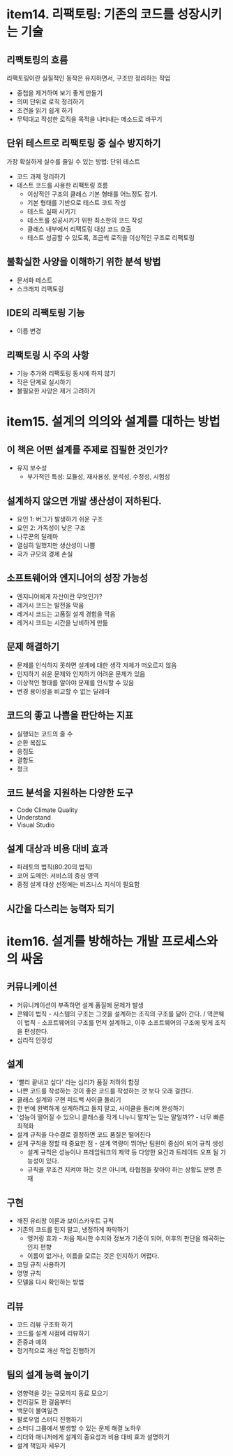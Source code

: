 # item14. 리팩토링: 기존의 코드를 성장시키는 기술
## 리팩토링의 흐름

리팩토링이란 실질적인 동작은 유지하면서, 구조만 정리하는 작업

- 중첩을 제거하여 보기 좋게 만들기
- 의미 단위로 로직 정리하기
- 조건을 읽기 쉽게 하기
- 무턱대고 작성한 로직을 목적을 나타내는 메소드로 바꾸기
## 단위 테스트로 리팩토링 중 실수 방지하기
가장 확실하게 실수를 줄일 수 있는 방법: 단위 테스트

- 코드 과제 정리하기
- 테스트 코드를 사용한 리팩토링 흐름
  - 이상적인 구조의 클래스 기본 형태를 어느정도 잡기.
  - 기본 형태를 기반으로 테스트 코드 작성
  - 테스트 실패 시키기
  - 테스트를 성공시키기 위한 최소한의 코드 작성
  - 클래스 내부에서 리팩토링 대상 코드 호출
  - 테스트 성공할 수 있도록, 조금씩 로직을 이상적인 구조로 리팩토링
## 불확실한 사양을 이해하기 위한 분석 방법
- 문서화 테스트
- 스크래치 리팩토링
## IDE의 리팩토링 기능
- 이름 변경
## 리팩토링 시 주의 사항
- 기능 추가와 리팩토링 동시에 하지 않기
- 작은 단계로 실시하기
- 불필요한 사양은 제거 고려하기

# item15. 설계의 의의와 설계를 대하는 방법
## 이 책은 어떤 설계를 주제로 집필한 것인가?
- 유지 보수성
  - 부가적인 특성: 모듈성, 재사용성, 분석성, 수정성, 시험성
## 설계하지 않으면 개발 생산성이 저하된다.
- 요인 1: 버그가 발생하기 쉬운 구조
- 요인 2: 가독성이 낮은 구조
- 나무꾼의 딜레마
- 열심히 일했지만 생산성이 나쁨
- 국가 규모의 경제 손실
## 소프트웨어와 엔지니어의 성장 가능성
- 엔지니어에게 자산이란 무엇인가?
- 레거시 코드는 발전을 막음
- 레거시 코드는 고품질 설계 경험을 막음
- 레거시 코드는 시간을 낭비하게 만듦
## 문제 해결하기
- 문제를 인식하지 못하면 설계에 대한 생각 자체가 떠오르지 않음
- 인지하기 쉬운 문제와 인지하기 어려운 문제가 있음
- 이상적인 형태를 알아야 문제를 인식할 수 있음
- 변경 용이성을 비교할 수 없는 딜레마
## 코드의 좋고 나쁨을 판단하는 지표
- 실행되는 코드의 줄 수
- 순환 복잡도
- 응집도
- 결합도
- 청크
## 코드 분석을 지원하는 다양한 도구
- Code Climate Quality
- Understand 
- Visual Studio
## 설계 대상과 비용 대비 효과
- 파레토의 법칙(80:20의 법칙)
- 코어 도메인: 서비스의 중심 영역
- 중점 설계 대상 선정에는 비즈니스 지식이 필요함
## 시간을 다스리는 능력자 되기

# item16. 설계를 방해하는 개발 프로세스와의 싸움
## 커뮤니케이션
- 커뮤니케이션이 부족하면 설계 품질에 문제가 발생
- 콘웨이 법칙 - 시스템의 구조는 그것을 설계하는 조직의 구조를 닮아 간다. / 역콘웨이 법칙 - 소프트웨어의 구조를 먼저 설계하고, 이후 소프트웨어의 구조에 맞게 조직을 편성한다.
- 심리적 안정성
## 설계
- '빨리 끝내고 싶다' 라는 심리가 품질 저하의 함정
- 나쁜 코드를 작성하는 것이 좋은 코드를 작성하는 것 보다 오래 걸린다.
- 클래스 설계와 구현 피드백 사이클 돌리기
- 한 번에 완벽하게 설계하려고 들지 말고, 사이클을 돌리며 완성하기
- '성능이 떨어질 수 있으니 클래스를 작게 나누니 말자'는 맞는 말일까?? - 너무 빠른 최적화
- 설계 규칙을 다수결로 결정하면 코드 품질은 떨어진다
- 설계 구칙을 정할 때 중요한 점 - 설계 역량이 뛰어난 팀원이 중심이 되어 규칙 생성
  - 설계 규칙은 성능이나 프레임워크의 제약 등 다양한 요건과 트레이드 오프 될 가능성이 있다.
  - 규칙을 무조건 지켜야 하는 것은 아니며, 타협점을 찾아야 하는 상황도 분명 존재
## 구현
- 깨진 유리창 이론과 보이스카우트 규칙
- 기존의 코드를 믿지 말고, 냉정하게 파악하기
  - 앵커링 효과 - 처음 제시한 수치와 정보가 기준이 되어, 이후의 판단을 왜곡하는 인지 편향
  - 이름이 없거나, 이름을 모르는 것은 인지하기 어렵다.
- 코딩 규칙 사용하기
- 명명 규칙
- 모델을 다시 확인하는 방법
## 리뷰
- 코드 리뷰 구조화 하기
- 코드를 설계 시점에 리뷰하기
- 존중과 예의
- 정기적으로 개선 작업 진행하기
## 팀의 설계 능력 높이기
- 영향력을 갖는 규모까지 동료 모으기
- 천리길도 한 걸음부터
- 백문이 불여일견
- 팔로우업 스터디 진행하기
- 스터디 그룹에서 발생할 수 있는 문제 해결 노하우
- 리더와 매니저에게 설계의 중요성과 비용 대비 효과 설명하기
- 설계 책임자 세우기
